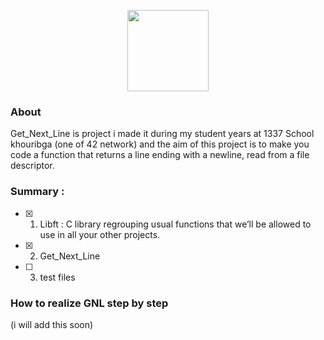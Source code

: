 
<p align="center">
    <img src="https://i.imgur.com/jm1e5Hk.jpg" height="130">
</p>

### About 
Get_Next_Line is project i made it during my student years at 1337 School khouribga (one of 42 network) and the aim of this project is to make you code a function that returns a line ending with a newline, read from a file descriptor.

### Summary :

- [x] 01. Libft : C library regrouping usual functions that we’ll be allowed to use in all your other projects.
- [x] 02. Get_Next_Line
- [ ] 03. test files 

### How to realize GNL step by step 

(i will add this soon)
